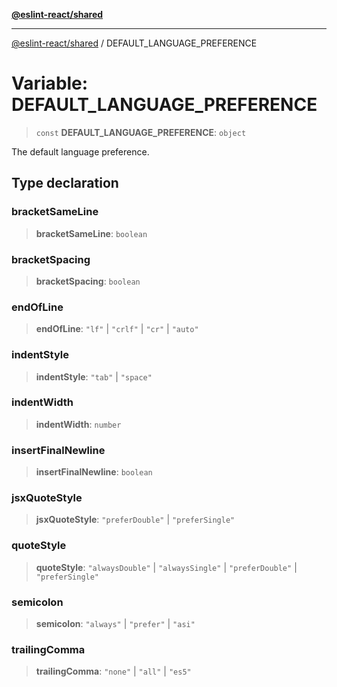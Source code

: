 [**@eslint-react/shared**](../README.md)

***

[@eslint-react/shared](../README.md) / DEFAULT\_LANGUAGE\_PREFERENCE

# Variable: DEFAULT\_LANGUAGE\_PREFERENCE

> `const` **DEFAULT\_LANGUAGE\_PREFERENCE**: `object`

The default language preference.

## Type declaration

### bracketSameLine

> **bracketSameLine**: `boolean`

### bracketSpacing

> **bracketSpacing**: `boolean`

### endOfLine

> **endOfLine**: `"lf"` \| `"crlf"` \| `"cr"` \| `"auto"`

### indentStyle

> **indentStyle**: `"tab"` \| `"space"`

### indentWidth

> **indentWidth**: `number`

### insertFinalNewline

> **insertFinalNewline**: `boolean`

### jsxQuoteStyle

> **jsxQuoteStyle**: `"preferDouble"` \| `"preferSingle"`

### quoteStyle

> **quoteStyle**: `"alwaysDouble"` \| `"alwaysSingle"` \| `"preferDouble"` \| `"preferSingle"`

### semicolon

> **semicolon**: `"always"` \| `"prefer"` \| `"asi"`

### trailingComma

> **trailingComma**: `"none"` \| `"all"` \| `"es5"`
